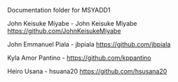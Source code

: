Documentation folder for MSYADD1

John Keisuke Miyabe - John Keisuke Miyabe https://github.com/JohnKeisukeMiyabe

John Emmanuel Piala - jbpiala https://github.com/jbpiala

Kyla Amor Pantino - https://github.com/kppantino

Heiro Usana - hsuana20 https://github.com/hsusana20

